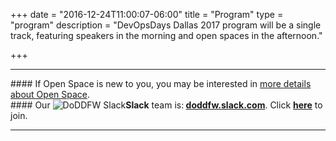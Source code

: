 +++
date = "2016-12-24T11:00:07-06:00"
title = "Program"
type = "program"
description = "DevOpsDays Dallas 2017 program will be a single track, featuring speakers in the morning and open spaces in the afternoon."

+++

<div class = "row">
  <div class = "col">
    <hr />
####    If Open Space is new to you, you may be interested in <a href="/pages/open-space-format">more details about Open Space</a>.<br>
####    Our <img alt="DoDDFW Slack" src="/events/2017-dallas/slack.png" style="max-width: 100%;"><strong>Slack</strong> team is:<strong> <a href="https://doddfw.slack.com/">doddfw.slack.com</a></strong>.  Click <strong><a href="https://join.slack.com/t/doddfw/shared_invite/MjI3MzA4NTE2NzI1LTE1MDI4NTUzOTktMTdhYzY1MGZiNQ">here</a></strong> to join.  <hr />
  </div>
</div>
<!-- Go to www.addthis.com/dashboard to customize your tools -->
<div class="addthis_horizontal_follow_toolbox"></div>
<!-- Go to www.addthis.com/dashboard to customize your tools -->
<script type="text/javascript" src="//s7.addthis.com/js/300/addthis_widget.js#pubid=ra-5724f5b54cc142a1"></script>
